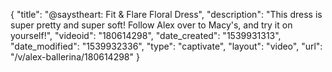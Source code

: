 {
    "title": "@saystheart: Fit & Flare Floral Dress",
    "description": "This dress is super pretty and super soft! Follow Alex over to Macy's, and try it on yourself!",
    "videoid": "180614298",
    "date_created": "1539931313",
    "date_modified": "1539932336",
    "type": "captivate",
    "layout": "video",
    "url": "\/v\/alex-ballerina\/180614298"
}